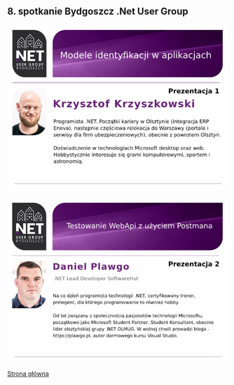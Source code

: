 ## 8. spotkanie Bydgoszcz .Net User Group


![Prezentacja 1](./1.png)

![Prezentacja 2](./2.png)

[Strona główna](/)

